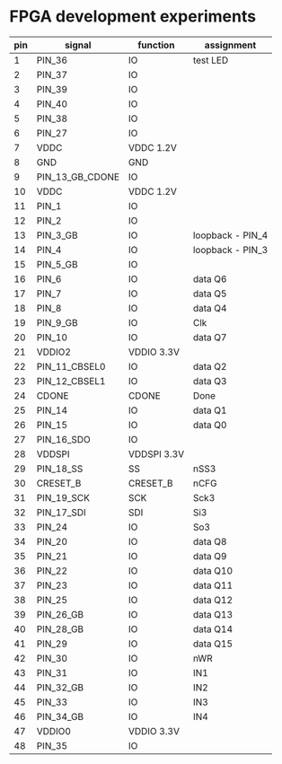 # FPGA development experiments

| pin | signal | function | assignment |
|-----|--------|----------|------------|
| 1   | PIN_36 | IO | test LED |
| 2   | PIN_37 | IO | |
| 3   | PIN_39 | IO | |
| 4   | PIN_40 | IO | |
| 5   | PIN_38 | IO | |
| 6   | PIN_27 | IO | |
| 7   | VDDC | VDDC 1.2V | |
| 8   | GND | GND | |
| 9   | PIN_13_GB_CDONE | IO | |
| 10  | VDDC | VDDC 1.2V | |
| 11  | PIN_1 | IO | |
| 12  | PIN_2 | IO | |
| 13  | PIN_3_GB | IO | loopback - PIN_4 |
| 14  | PIN_4 | IO | loopback - PIN_3 |
| 15  | PIN_5_GB | IO | |
| 16  | PIN_6 | IO | data Q6 |
| 17  | PIN_7 | IO | data Q5 |
| 18  | PIN_8 | IO | data Q4 |
| 19  | PIN_9_GB | IO | Clk |
| 20  | PIN_10 | IO | data Q7 |
| 21  | VDDIO2 | VDDIO 3.3V | |
| 22  | PIN_11_CBSEL0 | IO | data Q2 |
| 23  | PIN_12_CBSEL1 | IO | data Q3 |
| 24  | CDONE | CDONE | Done |
| 25  | PIN_14 | IO | data Q1 |
| 26  | PIN_15 | IO | data Q0 |
| 27  | PIN_16_SDO | IO | |
| 28  | VDDSPI | VDDSPI 3.3V | |
| 29  | PIN_18_SS | SS | nSS3 |
| 30  | CRESET_B | CRESET_B | nCFG |
| 31  | PIN_19_SCK | SCK | Sck3 |
| 32  | PIN_17_SDI | SDI | Si3 |
| 33  | PIN_24 | IO | So3 |
| 34  | PIN_20 | IO | data Q8 |
| 35  | PIN_21 | IO | data Q9 |
| 36  | PIN_22 | IO | data Q10 |
| 37  | PIN_23 | IO | data Q11 |
| 38  | PIN_25 | IO | data Q12 |
| 39  | PIN_26_GB | IO | data Q13 |
| 40  | PIN_28_GB | IO | data Q14 |
| 41  | PIN_29 | IO | data Q15 |
| 42  | PIN_30 | IO | nWR |
| 43  | PIN_31 | IO | IN1 |
| 44  | PIN_32_GB | IO | IN2 |
| 45  | PIN_33 | IO | IN3 |
| 46  | PIN_34_GB | IO | IN4 |
| 47  | VDDIO0 | VDDIO 3.3V | |
| 48  | PIN_35 | IO | |




















